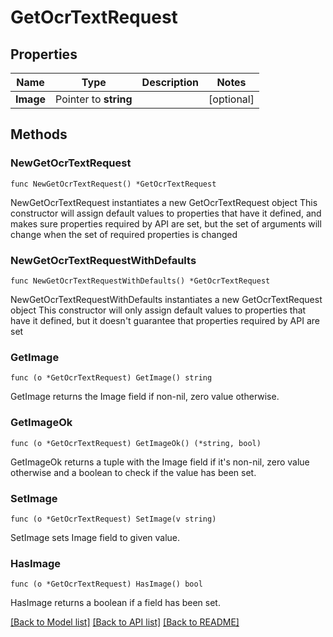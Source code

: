 # GetOcrTextRequest

## Properties

Name | Type | Description | Notes
------------ | ------------- | ------------- | -------------
**Image** | Pointer to **string** |  | [optional] 

## Methods

### NewGetOcrTextRequest

`func NewGetOcrTextRequest() *GetOcrTextRequest`

NewGetOcrTextRequest instantiates a new GetOcrTextRequest object
This constructor will assign default values to properties that have it defined,
and makes sure properties required by API are set, but the set of arguments
will change when the set of required properties is changed

### NewGetOcrTextRequestWithDefaults

`func NewGetOcrTextRequestWithDefaults() *GetOcrTextRequest`

NewGetOcrTextRequestWithDefaults instantiates a new GetOcrTextRequest object
This constructor will only assign default values to properties that have it defined,
but it doesn't guarantee that properties required by API are set

### GetImage

`func (o *GetOcrTextRequest) GetImage() string`

GetImage returns the Image field if non-nil, zero value otherwise.

### GetImageOk

`func (o *GetOcrTextRequest) GetImageOk() (*string, bool)`

GetImageOk returns a tuple with the Image field if it's non-nil, zero value otherwise
and a boolean to check if the value has been set.

### SetImage

`func (o *GetOcrTextRequest) SetImage(v string)`

SetImage sets Image field to given value.

### HasImage

`func (o *GetOcrTextRequest) HasImage() bool`

HasImage returns a boolean if a field has been set.


[[Back to Model list]](../README.md#documentation-for-models) [[Back to API list]](../README.md#documentation-for-api-endpoints) [[Back to README]](../README.md)


